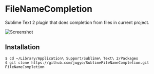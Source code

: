 FileNameCompletion
========

Sublime Text 2 plugin that does completion from files in current project.

![Screenshot](http://i.imgur.com/4qGjF.png)

## Installation

```
$ cd ~/Library/Application\ Support/Sublime\ Text\ 2/Packages
$ git clone https://github.com/jugyo/SublimeFileNameCompletion.git FileNameCompletion
```
